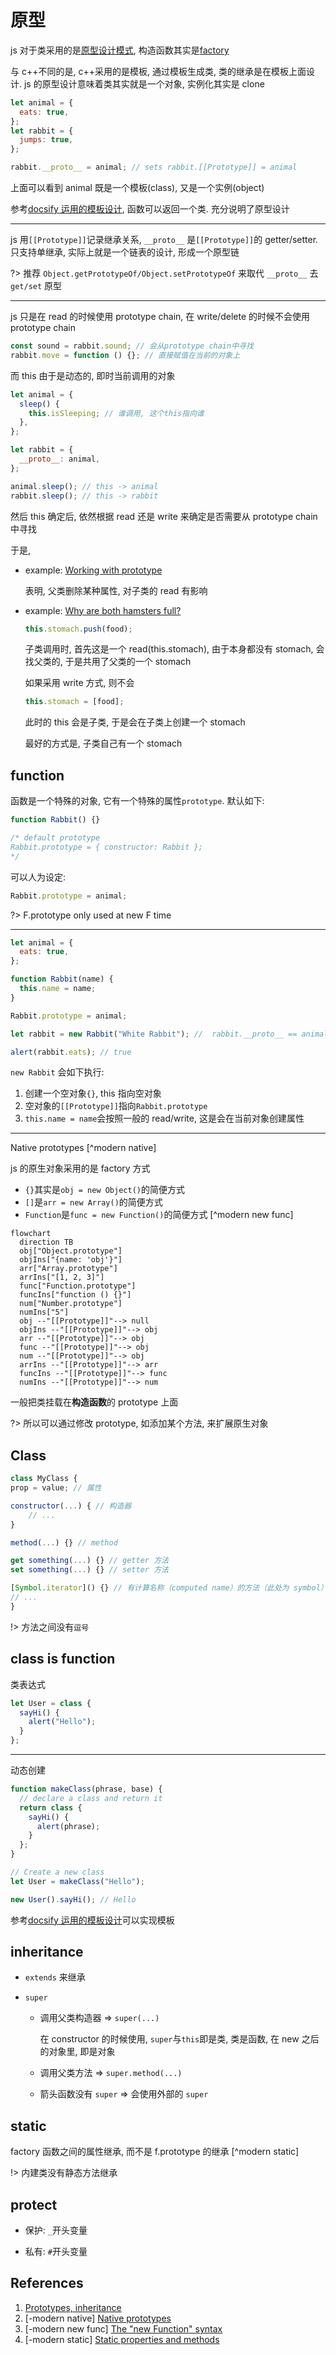 # 原型

js 对于类采用的是[原型设计模式](https://refactoring.guru/design-patterns/prototype), 构造函数其实是[factory](https://refactoring.guru/design-patterns/factory-method)

与 c++不同的是, c++采用的是模板, 通过模板生成类, 类的继承是在模板上面设计. js 的原型设计意味着类其实就是一个对象, 实例化其实是 clone

```js
let animal = {
  eats: true,
};
let rabbit = {
  jumps: true,
};

rabbit.__proto__ = animal; // sets rabbit.[[Prototype]] = animal
```

上面可以看到 animal 既是一个模板(class), 又是一个实例(object)

参考[docsify 运用的模板设计](https://github.com/docsifyjs/docsify/blob/898e6eea7a7d5bf34a428d672d6a1b8c7896d183/src/core/router/index.js#L22-L67), 函数可以返回一个类. 充分说明了原型设计

---

js 用`[[Prototype]]`记录继承关系, `__proto__` 是`[[Prototype]]`的 getter/setter. 只支持单继承, 实际上就是一个链表的设计, 形成一个原型链

?> 推荐 `Object.getPrototypeOf/Object.setPrototypeOf` 来取代 `__proto__` 去 `get/set` 原型

---

js 只是在 read 的时候使用 prototype chain, 在 write/delete 的时候不会使用 prototype chain

```js
const sound = rabbit.sound; // 会从prototype chain中寻找
rabbit.move = function () {}; // 直接赋值在当前的对象上
```

而 this 由于是动态的, 即时当前调用的对象

```js
let animal = {
  sleep() {
    this.isSleeping; // 谁调用, 这个this指向谁
  },
};

let rabbit = {
  __proto__: animal,
};

animal.sleep(); // this -> animal
rabbit.sleep(); // this -> rabbit
```

然后 this 确定后, 依然根据 read 还是 write 来确定是否需要从 prototype chain 中寻找

于是,

- example: [Working with prototype](https://javascript.info/prototype-inheritance#working-with-prototype)

  表明, 父类删除某种属性, 对子类的 read 有影响

- example: [Why are both hamsters full?](https://javascript.info/prototype-inheritance#working-with-prototype)

  ```js
  this.stomach.push(food);
  ```

  子类调用时, 首先这是一个 read(this.stomach), 由于本身都没有 stomach, 会找父类的, 于是共用了父类的一个 stomach

  如果采用 write 方式, 则不会

  ```js
  this.stomach = [food];
  ```

  此时的 this 会是子类, 于是会在子类上创建一个 stomach

  最好的方式是, 子类自己有一个 stomach

## function

函数是一个特殊的对象, 它有一个特殊的属性`prototype`. 默认如下:

```js
function Rabbit() {}

/* default prototype
Rabbit.prototype = { constructor: Rabbit };
*/
```

可以人为设定:

```js
Rabbit.prototype = animal;
```

?> F.prototype only used at new F time

---

```js
let animal = {
  eats: true,
};

function Rabbit(name) {
  this.name = name;
}

Rabbit.prototype = animal;

let rabbit = new Rabbit("White Rabbit"); //  rabbit.__proto__ == animal

alert(rabbit.eats); // true
```

`new Rabbit` 会如下执行:

1. 创建一个空对象`{}`, this 指向空对象
2. 空对象的`[[Prototype]]`指向`Rabbit.prototype`
3. `this.name = name`会按照一般的 read/write, 这是会在当前对象创建属性

---

Native prototypes [^modern native]

js 的原生对象采用的是 factory 方式

- `{}`其实是`obj = new Object()`的简便方式
- `[]`是`arr = new Array()`的简便方式
- `Function`是`func = new Function()`的简便方式 [^modern new func]

```mermaid
flowchart
  direction TB
  obj["Object.prototype"]
  objIns["{name: 'obj'}"]
  arr["Array.prototype"]
  arrIns["[1, 2, 3]"]
  func["Function.prototype"]
  funcIns["function () {}"]
  num["Number.prototype"]
  numIns["5"]
  obj --"[[Prototype]]"--> null
  objIns --"[[Prototype]]"--> obj
  arr --"[[Prototype]]"--> obj
  func --"[[Prototype]]"--> obj
  num --"[[Prototype]]"--> obj
  arrIns --"[[Prototype]]"--> arr
  funcIns --"[[Prototype]]"--> func
  numIns --"[[Prototype]]"--> num
```

一般把类挂载在**构造函数**的 prototype 上面

?> 所以可以通过修改 prototype, 如添加某个方法, 来扩展原生对象

## Class

```js
class MyClass {
prop = value; // 属性

constructor(...) { // 构造器
    // ...
}

method(...) {} // method

get something(...) {} // getter 方法
set something(...) {} // setter 方法

[Symbol.iterator]() {} // 有计算名称（computed name）的方法（此处为 symbol）
// ...
}
```

!> 方法之间没有`逗号`

## class is function

类表达式

```js
let User = class {
  sayHi() {
    alert("Hello");
  }
};
```

---

动态创建

```js
function makeClass(phrase, base) {
  // declare a class and return it
  return class {
    sayHi() {
      alert(phrase);
    }
  };
}

// Create a new class
let User = makeClass("Hello");

new User().sayHi(); // Hello
```

参考[docsify 运用的模板设计](https://github.com/docsifyjs/docsify/blob/898e6eea7a7d5bf34a428d672d6a1b8c7896d183/src/core/router/index.js#L22-L67)可以实现模板

## inheritance

- `extends` 来继承
- `super`

  - 调用父类构造器 => `super(...)`

    在 constructor 的时候使用, `super`与`this`即是类, 类是函数, 在 new 之后的对象里, 即是对象

  - 调用父类方法 => `super.method(...)`
  - 箭头函数没有 `super` => 会使用外部的 `super`

## static

factory 函数之间的属性继承, 而不是 f.prototype 的继承 [^modern static]

!> 内建类没有静态方法继承

## protect

- 保护: `_`开头变量

- 私有: `#`开头变量

## References

1. [Prototypes, inheritance](https://javascript.info/prototypes)
2. [-modern native] [Native prototypes](https://javascript.info/native-prototypes)
3. [-modern new func] [The "new Function" syntax](https://javascript.info/new-function)
4. [-modern static] [Static properties and methods](https://javascript.info/static-properties-methods)
